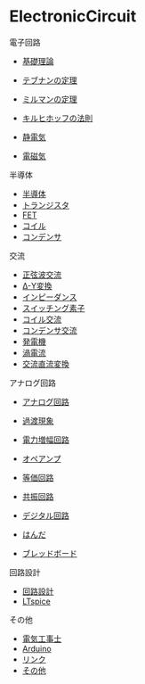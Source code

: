 # ElectronicCircuit

電子回路
- [基礎理論](000_BasicTheory.md)
- [テブナンの定理](Thévenin'sTheorem.md)
- [ミルマンの定理](102_MillmansTheorem.md)
- [キルヒホッフの法則](103_KirchhoffsLaw.md)

- [静電気](001_StaticElectricity.md)
- [電磁気](002_Electromagnetism.md)

半導体
- [半導体](005_Semiconductor.md)
- [トランジスタ](Transistor.md)
- [FET](FET.md)
- [コイル](Inductor.md)
- [コンデンサ](Capacitor.md)

交流
- [正弦波交流](004_SineWaveAlternatingCurrent.md)
- [Δ-Y変換](101_DeltaStarTransform.md)
- [インピーダンス](Impedance.md)
- [スイッチング素子](SwitchingElement.md)
- [コイル交流](AC_Inductor.md)
- [コンデンサ交流](AC_Capacitor.md)
- [発電機](ElectricPowerGenerator.md)
- [渦電流](EddyCurrent.md)
- [交流直流変換](AC_DC_Converter.md)

アナログ回路
- [アナログ回路](006_AnalogCircuit.md)
- [過渡現象](TransientPhenomena.md)
- [電力増幅回路](PowerAmplifierCircuit.md)
- [オペアンプ](OperationalAmplifier.md)
- [等価回路](EquivalentCircuit.md)
- [共振回路](ResonantCircuit.md)

- [デジタル回路](007_DigitalCircuit.md)

- [はんだ](Solder.md)
- [ブレッドボード](BreadBoard.md)

回路設計
- [回路設計](CircuitDesign.md)
- [LTspice](LTspice.md)

その他
- [電気工事士](Electrician.md)
- [Arduino](Arduino.md)
- [リンク](Links.md)
- [その他](Misc.md)

